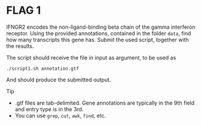 # FLAG 1

IFNGR2 encodes the non-ligand-binding beta chain of the gamma interferon receptor. Using the provided annotations, contained in the folder `data`, find how many transcripts this gene has. Submit the used script, together with the results.

The script should receive the file in input as argument, to be used as 

```
./script1.sh annotation.gtf
```

And should produce the submitted output.

>[!TIP]
> - .gtf files are tab-delimited. Gene annotations are typically in the 9th field and entry type is in the 3rd.
> - You can use `grep`, `cut`, `awk`, `find`, etc.

 
